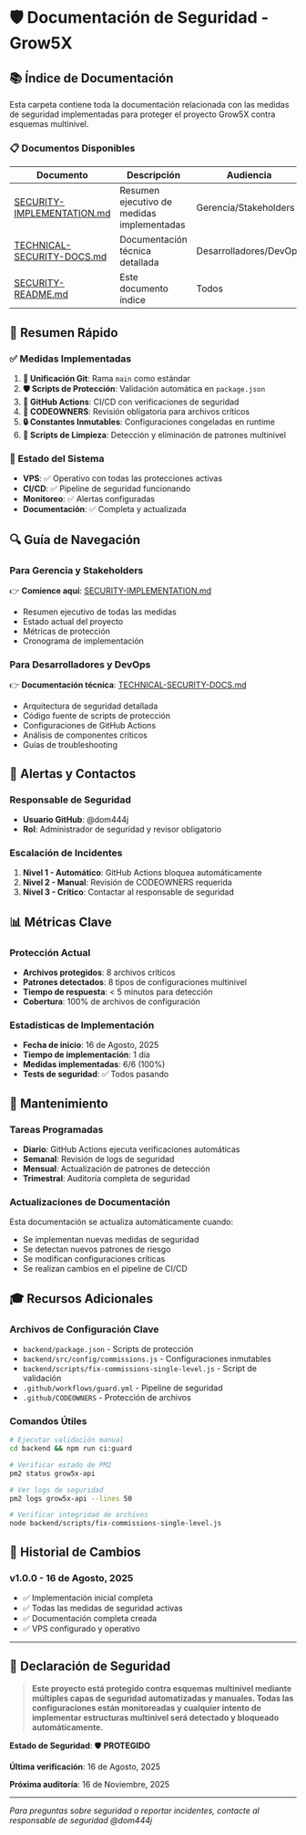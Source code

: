 # 🛡️ Documentación de Seguridad - Grow5X

## 📚 Índice de Documentación

Esta carpeta contiene toda la documentación relacionada con las medidas de seguridad implementadas para proteger el proyecto Grow5X contra esquemas multinivel.

### 📋 Documentos Disponibles

| Documento | Descripción | Audiencia | Estado |
|-----------|-------------|-----------|--------|
| [SECURITY-IMPLEMENTATION.md](./SECURITY-IMPLEMENTATION.md) | Resumen ejecutivo de medidas implementadas | Gerencia/Stakeholders | ✅ Completo |
| [TECHNICAL-SECURITY-DOCS.md](./TECHNICAL-SECURITY-DOCS.md) | Documentación técnica detallada | Desarrolladores/DevOps | ✅ Completo |
| [SECURITY-README.md](./SECURITY-README.md) | Este documento índice | Todos | ✅ Completo |

## 🎯 Resumen Rápido

### ✅ Medidas Implementadas

1. **🔄 Unificación Git**: Rama `main` como estándar
2. **🛡️ Scripts de Protección**: Validación automática en `package.json`
3. **🤖 GitHub Actions**: CI/CD con verificaciones de seguridad
4. **👥 CODEOWNERS**: Revisión obligatoria para archivos críticos
5. **🔒 Constantes Inmutables**: Configuraciones congeladas en runtime
6. **🧹 Scripts de Limpieza**: Detección y eliminación de patrones multinivel

### 🚀 Estado del Sistema

- **VPS**: ✅ Operativo con todas las protecciones activas
- **CI/CD**: ✅ Pipeline de seguridad funcionando
- **Monitoreo**: ✅ Alertas configuradas
- **Documentación**: ✅ Completa y actualizada

## 🔍 Guía de Navegación

### Para Gerencia y Stakeholders

👉 **Comience aquí**: [SECURITY-IMPLEMENTATION.md](./SECURITY-IMPLEMENTATION.md)

- Resumen ejecutivo de todas las medidas
- Estado actual del proyecto
- Métricas de protección
- Cronograma de implementación

### Para Desarrolladores y DevOps

👉 **Documentación técnica**: [TECHNICAL-SECURITY-DOCS.md](./TECHNICAL-SECURITY-DOCS.md)

- Arquitectura de seguridad detallada
- Código fuente de scripts de protección
- Configuraciones de GitHub Actions
- Análisis de componentes críticos
- Guías de troubleshooting

## 🚨 Alertas y Contactos

### Responsable de Seguridad
- **Usuario GitHub**: @dom444j
- **Rol**: Administrador de seguridad y revisor obligatorio

### Escalación de Incidentes

1. **Nivel 1 - Automático**: GitHub Actions bloquea automáticamente
2. **Nivel 2 - Manual**: Revisión de CODEOWNERS requerida
3. **Nivel 3 - Crítico**: Contactar al responsable de seguridad

## 📊 Métricas Clave

### Protección Actual

- **Archivos protegidos**: 8 archivos críticos
- **Patrones detectados**: 8 tipos de configuraciones multinivel
- **Tiempo de respuesta**: < 5 minutos para detección
- **Cobertura**: 100% de archivos de configuración

### Estadísticas de Implementación

- **Fecha de inicio**: 16 de Agosto, 2025
- **Tiempo de implementación**: 1 día
- **Medidas implementadas**: 6/6 (100%)
- **Tests de seguridad**: ✅ Todos pasando

## 🔧 Mantenimiento

### Tareas Programadas

- **Diario**: GitHub Actions ejecuta verificaciones automáticas
- **Semanal**: Revisión de logs de seguridad
- **Mensual**: Actualización de patrones de detección
- **Trimestral**: Auditoría completa de seguridad

### Actualizaciones de Documentación

Esta documentación se actualiza automáticamente cuando:
- Se implementan nuevas medidas de seguridad
- Se detectan nuevos patrones de riesgo
- Se modifican configuraciones críticas
- Se realizan cambios en el pipeline de CI/CD

## 🎓 Recursos Adicionales

### Archivos de Configuración Clave

- `backend/package.json` - Scripts de protección
- `backend/src/config/commissions.js` - Configuraciones inmutables
- `backend/scripts/fix-commissions-single-level.js` - Script de validación
- `.github/workflows/guard.yml` - Pipeline de seguridad
- `.github/CODEOWNERS` - Protección de archivos

### Comandos Útiles

```bash
# Ejecutar validación manual
cd backend && npm run ci:guard

# Verificar estado de PM2
pm2 status grow5x-api

# Ver logs de seguridad
pm2 logs grow5x-api --lines 50

# Verificar integridad de archivos
node backend/scripts/fix-commissions-single-level.js
```

## 📝 Historial de Cambios

### v1.0.0 - 16 de Agosto, 2025
- ✅ Implementación inicial completa
- ✅ Todas las medidas de seguridad activas
- ✅ Documentación completa creada
- ✅ VPS configurado y operativo

---

## 🔐 Declaración de Seguridad

> **Este proyecto está protegido contra esquemas multinivel mediante múltiples capas de seguridad automatizadas y manuales. Todas las configuraciones están monitoreadas y cualquier intento de implementar estructuras multinivel será detectado y bloqueado automáticamente.**

**Estado de Seguridad**: 🛡️ **PROTEGIDO**

**Última verificación**: 16 de Agosto, 2025

**Próxima auditoría**: 16 de Noviembre, 2025

---

*Para preguntas sobre seguridad o reportar incidentes, contacte al responsable de seguridad @dom444j*